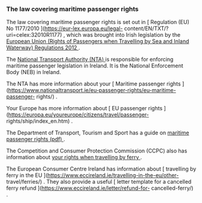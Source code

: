###  The law covering maritime passenger rights

The law covering maritime passenger rights is set out in [ Regulation (EU) No
1177/2010 ](https://eur-lex.europa.eu/legal-
content/EN/TXT/?uri=celex:32010R1177) , which was brought into Irish
legislation by the [ European Union (Rights of Passengers when Travelling by
Sea and Inland Waterway) Regulations 2012
](http://www.irishstatutebook.ie/eli/2012/si/394/made/en/print) .

The [ National Transport Authority (NTA) ](https://www.nationaltransport.ie/)
is responsible for enforcing maritime passenger legislation in Ireland. It is
the National Enforcement Body (NEB) in Ireland.

The NTA has more information about your [ Maritime passenger rights
](https://www.nationaltransport.ie/eu-passenger-rights/eu-maritime-passenger-
rights/) .

Your Europe has more information about [ EU passenger rights
](https://europa.eu/youreurope/citizens/travel/passenger-
rights/ship/index_en.htm) .

The Department of Transport, Tourism and Sport has a guide on [ maritime
passenger rights (pdf)
](https://assets.gov.ie/19117/706416155b864d038eb05d188aa5f4bc.pdf) .

The Competition and Consumer Protection Commission (CCPC) also has information
about [ your rights when travelling by ferry
](https://www.ccpc.ie/consumers/travel/ferries/) .

The European Consumer Centre Ireland has information about [ travelling by
ferry in the EU ](https://www.eccireland.ie/travelling-in-the-eu/other-
travel/ferries/) . They also provide a useful [ letter template for a
cancelled ferry refund ](https://www.eccireland.ie/letter/refund-for-
cancelled-ferry/) .
